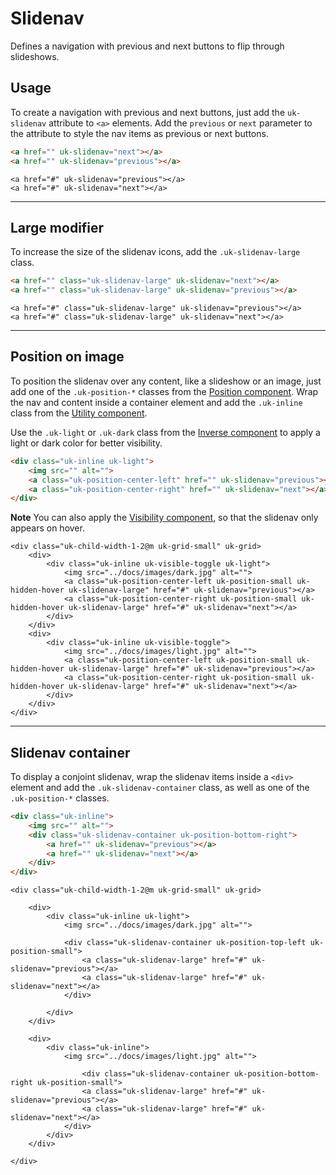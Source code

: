 # Slidenav

<p class="uk-text-lead">Defines a navigation with previous and next buttons to flip through slideshows.</p>

## Usage

To create a navigation with previous and next buttons, just add the `uk-slidenav` attribute to `<a>` elements. Add the `previous` or `next` parameter to the attribute to style the nav items as previous or next buttons.

```html
<a href="" uk-slidenav="next"></a>
<a href="" uk-slidenav="previous"></a>
```

```example
<a href="#" uk-slidenav="previous"></a>
<a href="#" uk-slidenav="next"></a>
```

***

## Large modifier

To increase the size of the slidenav icons, add the `.uk-slidenav-large` class.

```html
<a href="" class="uk-slidenav-large" uk-slidenav="next"></a>
<a href="" class="uk-slidenav-large" uk-slidenav="previous"></a>
```

```example
<a href="#" class="uk-slidenav-large" uk-slidenav="previous"></a>
<a href="#" class="uk-slidenav-large" uk-slidenav="next"></a>
```

***

## Position on image

To position the slidenav over any content, like a slideshow or an image, just add one of the `.uk-position-*` classes from the [Position component](position.md). Wrap the nav and content inside a container element and add the `.uk-inline` class from the [Utility component](utility.md#inline).

Use the `.uk-light` or `.uk-dark` class from the [Inverse component](inverse.md) to apply a light or dark color for better visibility.

```html
<div class="uk-inline uk-light">
    <img src="" alt="">
    <a class="uk-position-center-left" href="" uk-slidenav="previous"></a>
    <a class="uk-position-center-right" href="" uk-slidenav="next"></a>
</div>
```

**Note** You can also apply the [Visibility component](visibility.md), so that the slidenav only appears on hover.

```example
<div class="uk-child-width-1-2@m uk-grid-small" uk-grid>
    <div>
        <div class="uk-inline uk-visible-toggle uk-light">
            <img src="../docs/images/dark.jpg" alt="">
            <a class="uk-position-center-left uk-position-small uk-hidden-hover uk-slidenav-large" href="#" uk-slidenav="previous"></a>
            <a class="uk-position-center-right uk-position-small uk-hidden-hover uk-slidenav-large" href="#" uk-slidenav="next"></a>
        </div>
    </div>
    <div>
        <div class="uk-inline uk-visible-toggle">
            <img src="../docs/images/light.jpg" alt="">
            <a class="uk-position-center-left uk-position-small uk-hidden-hover uk-slidenav-large" href="#" uk-slidenav="previous"></a>
            <a class="uk-position-center-right uk-position-small uk-hidden-hover uk-slidenav-large" href="#" uk-slidenav="next"></a>
        </div>
    </div>
</div>
```

***

## Slidenav container

To display a conjoint slidenav, wrap the slidenav items inside a `<div>` element and add the `.uk-slidenav-container` class, as well as one of the `.uk-position-*` classes.

```html
<div class="uk-inline">
    <img src="" alt="">
    <div class="uk-slidenav-container uk-position-bottom-right">
        <a href="" uk-slidenav="previous"></a>
        <a href="" uk-slidenav="next"></a>
    </div>
</div>
```

```example
<div class="uk-child-width-1-2@m uk-grid-small" uk-grid>

    <div>
        <div class="uk-inline uk-light">
            <img src="../docs/images/dark.jpg" alt="">

            <div class="uk-slidenav-container uk-position-top-left uk-position-small">
                <a class="uk-slidenav-large" href="#" uk-slidenav="previous"></a>
                <a class="uk-slidenav-large" href="#" uk-slidenav="next"></a>
            </div>

        </div>
    </div>

    <div>
        <div class="uk-inline">
            <img src="../docs/images/light.jpg" alt="">

                <div class="uk-slidenav-container uk-position-bottom-right uk-position-small">
                <a class="uk-slidenav-large" href="#" uk-slidenav="previous"></a>
                <a class="uk-slidenav-large" href="#" uk-slidenav="next"></a>
            </div>
        </div>
    </div>

</div>
```